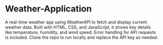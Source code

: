 # Weather-Application
A real-time weather app using WeatherAPI to fetch and display current weather data. Built with HTML, CSS, and JavaScript, it shows key details like temperature, humidity, and wind speed. Error handling for API requests is included. Clone the repo to run locally and replace the API key as needed.
